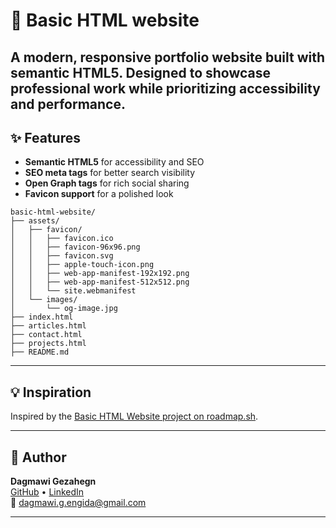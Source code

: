 # 📝 Basic HTML website

A modern, responsive portfolio website built with semantic HTML5. Designed to showcase professional work while prioritizing accessibility and performance.
---

## ✨ Features

- **Semantic HTML5** for accessibility and SEO
- **SEO meta tags** for better search visibility
- **Open Graph tags** for rich social sharing
- **Favicon support** for a polished look


```
basic-html-website/
├── assets/
│   ├── favicon/
│   │   ├── favicon.ico
│   │   ├── favicon-96x96.png
│   │   ├── favicon.svg
│   │   ├── apple-touch-icon.png
│   │   ├── web-app-manifest-192x192.png
│   │   ├── web-app-manifest-512x512.png
│   │   └── site.webmanifest
│   └── images/
│       └── og-image.jpg
├── index.html
├── articles.html
├── contact.html
├── projects.html
├── README.md
```
---


## 💡 Inspiration

Inspired by the [Basic HTML Website project on roadmap.sh](https://roadmap.sh/projects/basic-html-website).

---


## 👤 Author

**Dagmawi Gezahegn**  
[GitHub](https://github.com/dagmawigezahegn) • [LinkedIn](https://linkedin.com/in/dagmawi-g-engida)  
📧 dagmawi.g.engida@gmail.com

---